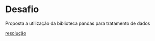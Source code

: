 # Desafio


Proposta a utilização da biblioteca pandas para tratamento de dados

[resolução](https://colab.research.google.com/drive/1S8AJrW2IxpZxpovYpXv3FCiMDLi_A96-#scrollTo=yN_XPB9CaAfX)